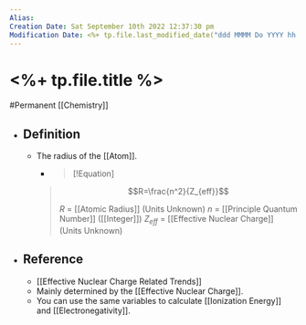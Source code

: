 ```yaml
---
Alias:
Creation Date: Sat September 10th 2022 12:37:30 pm 
Modification Date: <%+ tp.file.last_modified_date("ddd MMMM Do YYYY hh:mm:ss a") %>
---
```

# <%+ tp.file.title %>
#Permanent [[Chemistry]]

- ## Definition
	- The radius of the [[Atom]].
	  - > [!Equation]
	  > $$R=\frac{n^2}{Z_{eff}}$$
	  > 
	  > $R$ = [[Atomic Radius]] (Units Unknown)
	  > $n$ = [[Principle Quantum Number]] ([[Integer]])
	  > $Z_{eff}$ = [[Effective Nuclear Charge]] (Units Unknown)
- ## Reference
	- [[Effective Nuclear Charge Related Trends]]
	- Mainly determined by the [[Effective Nuclear Charge]].
	- You can use the same variables to calculate [[Ionization Energy]] and [[Electronegativity]].